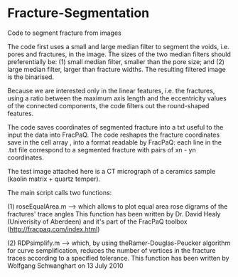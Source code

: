 # Fracture-Segmentation
Code to segment fracture from images

The code first uses a small and large median filter to segment the voids, i.e. pores and fractures, in the image. The sizes of the two median filters should
preferentially be: (1) small median filter, smaller than the pore size; and (2) large median filter, larger than fracture widths. The resulting filtered image 
is the binarised.

Because we are interested only in the linear features, i.e. the fractures, using a ratio between the maximum axis length and the eccentricity values of the 
connected components, the code filters out the round-shaped features.

The code saves coordinates of segmented fracture into a txt useful to the input the data into FracPaQ. 
The code reshapes the fracture coordinates save in the cell array , into a format readable by FracPaQ: each line in the .txt file correspond to a segmented 
fracture with pairs of xn - yn coordinates.

The test image attached here is a CT micrograph of a ceramics sample (kaolin matrix + quartz temper).

The main script calls two functions:

  (1) roseEqualArea.m --> which allows to plot equal area rose digrams of the fractures' trace angles
                          This function has been written by Dr. David Healy (Univerisity of Aberdeen) and it's part of the FracPaQ toolbox
                          (http://fracpaq.com/index.html)
                          
  (2) RDPsimplify.m --> which, by using theRamer-Douglas-Peucker algorithm for curve semplification, reduces the number of vertices in the fracture traces 
                        according to a specified tolerance.
                        This function has been written by Wolfgang Schwanghart on 13 July 2010
